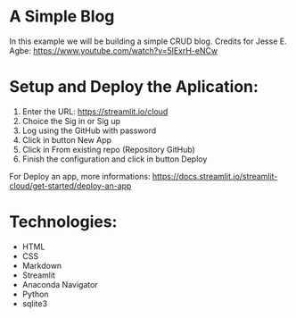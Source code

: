 # A Simple Blog

In this example we will be building a simple CRUD blog.
Credits for Jesse E. Agbe:
https://www.youtube.com/watch?v=5lExrH-eNCw

# Setup and Deploy the Aplication:
1. Enter the URL: https://streamlit.io/cloud
2. Choice the Sig in or Sig up
3. Log using the GitHub with password
4. Click in button New App
5. Click in From existing repo (Repository GitHub)
6. Finish the configuration and click in button Deploy

For Deploy an app, more informations: 
https://docs.streamlit.io/streamlit-cloud/get-started/deploy-an-app

# Technologies:
<ul>
  <li>HTML</li>
  <li>CSS</li>
  <li>Markdown</li>
  <li>Streamlit</li>
  <li>Anaconda Navigator</li>
  <li>Python</li>
  <li>sqlite3</li>
</ul>
